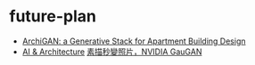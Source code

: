 # future-plan
* [ArchiGAN: a Generative Stack for Apartment Building Design](https://devblogs.nvidia.com/archigan-generative-stack-apartment-building-design/)
* [AI & Architecture](https://towardsdatascience.com/ai-architecture-f9d78c6958e0)
[素描秒變照片，NVIDIA GauGAN](http://www.pcdiy.com.tw/detail/14254)
